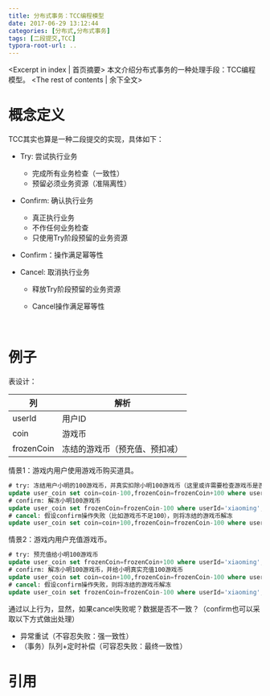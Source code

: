 ```yaml
---
title: 分布式事务：TCC编程模型
date: 2017-06-29 13:12:44
categories: [分布式,分布式事务]
tags: [二段提交,TCC]
typora-root-url: ..
---
```

<Excerpt in index | 首页摘要>
本文介绍分布式事务的一种处理手段：TCC编程模型。<!-- more -->
<The rest of contents | 余下全文>
# 概念定义
TCC其实也算是一种二段提交的实现，具体如下：

- Try: 尝试执行业务

  * 完成所有业务检查（一致性）
  * 预留必须业务资源（准隔离性）

- Confirm: 确认执行业务

  * 真正执行业务
  * 不作任何业务检查
  * 只使用Try阶段预留的业务资源

- Confirm：操作满足幂等性

- Cancel: 取消执行业务

  * 释放Try阶段预留的业务资源

  * Cancel操作满足幂等性

    ​

# 例子



表设计：

| 列          | 解析              |
| ---------- | --------------- |
| userId     | 用户ID            |
| coin       | 游戏币             |
| frozenCoin | 冻结的游戏币（预充值、预扣减） |

情景1：游戏内用户使用游戏币购买道具。

```sql
# try: 冻结用户小明的100游戏币，并真实扣除小明100游戏币（这里或许需要检查游戏币是否足够100）
update user_coin set coin=coin-100,frozenCoin=frozenCoin+100 where userId='xiaoming';
# confirm: 解冻小明100游戏币
update user_coin set frozenCoin=frozenCoin-100 where userId='xiaoming';
# cancel: 假设confirm操作失败（比如游戏币不足100），则将冻结的游戏币解冻
update user_coin set coin=coin+100,frozenCoin=frozenCoin-100 where userId='xiaoming';
```

情景2：游戏内用户充值游戏币。

```sql
# try: 预充值给小明100游戏币
update user_coin set frozenCoin=frozenCoin+100 where userId='xiaoming';
# confirm: 解冻小明100游戏币，并给小明真实充值100游戏币
update user_coin set coin=coin+100,frozenCoin=frozenCoin-100 where userId='xiaoming';
# cancel: 假设confirm操作失败，则将冻结的游戏币解冻
update user_coin set frozenCoin=frozenCoin-100 where userId='xiaoming';
```

通过以上行为，显然，如果cancel失败呢？数据是否不一致？（confirm也可以采取以下方式做出处理）

- 异常重试（不容忍失败：强一致性）
- （事务）队列+定时补偿（可容忍失败：最终一致性）

# 引用


